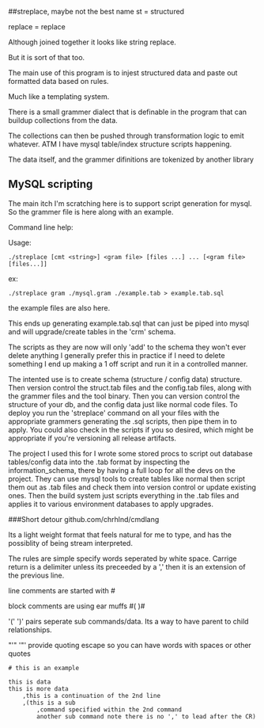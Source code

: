 ##streplace, maybe not the best name
st      = structured

replace = replace

Although joined together it looks like string replace.

But it is sort of that too.

The main use of this program is to injest structured data and paste out formatted data based on rules.

Much like a templating system.

There is a small grammer dialect that is definable in the program that can buildup collections from the data.

The collections can then be pushed through transformation logic to emit whatever. ATM I have mysql table/index structure scripts happening.

The data itself, and the grammer difinitions are tokenized by another library


## MySQL scripting
The main itch I'm scratching here is to support script generation for mysql. So the grammer file is here along with an example.

Command line help:

Usage:
```
./streplace [cmt <string>] <gram file> [files ...] ... [<gram file> [files...]]
```

ex:

	./streplace gram ./mysql.gram ./example.tab	> example.tab.sql

the example files are also here.

This ends up generating example.tab.sql that can just be piped into mysql and will upgrade/create tables in the 'crm' schema.

The scripts as they are now will only 'add' to the schema they won't ever delete anything I generally prefer this in practice if I need to delete
something I end up making a 1 off script and run it in a controlled manner.

The intented use is to create schema (structure / config data) structure. Then version control the struct.tab files and the config.tab files,
along with the grammer files and the tool binary. Then you can version control the structure of your db, and the config data just like normal
code files. To deploy you run the 'streplace' command on all your files with the appropriate grammers generating the .sql scripts, then pipe
them in to apply. You could also check in the scripts if you so desired, which might be appropriate if you're
versioning all release artifacts.

The project I used this for I wrote some stored procs to script out database tables/config data into the .tab format by inspecting the information_schema, there by having a full loop
for all the devs on the project. They can use mysql tools to create tables like normal then script them out as .tab files and check them into version
control or update existing ones. Then the build system just scripts everything in the .tab files and applies it to various environment databases to apply upgrades.

###Short detour
github.com/chrhlnd/cmdlang

Its a light weight format that feels natural for me to type, and has the possiblity of being stream interpreted.

The rules are simple specify words seperated by white space. Carrige return is a delimiter unless its preceeded by a ','
then it is an extension of the previous line.

line comments are started with #

block comments are using ear muffs #( )#

'(' ')' pairs seperate sub commands/data. Its a way to have parent to child relationships.

"'" '"' provide quoting escape so you can have words with spaces or other quotes

```
# this is an example

this is data
this is more data
	,this is a continuation of the 2nd line
	,(this is a sub
		,command specified within the 2nd command
		another sub command note there is no ',' to lead after the CR)
```
